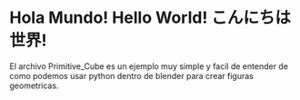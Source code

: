 # Hola Mundo! Hello World! こんにちは世界!

El archivo Primitive_Cube es un ejemplo muy simple y facil de entender de como podemos usar python dentro de blender para crear figuras geometricas.
